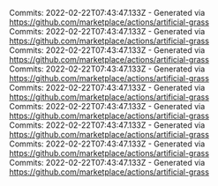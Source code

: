 Commits: 2022-02-22T07:43:47.133Z - Generated via https://github.com/marketplace/actions/artificial-grass
<br>
Commits: 2022-02-22T07:43:47.133Z - Generated via https://github.com/marketplace/actions/artificial-grass
<br>
Commits: 2022-02-22T07:43:47.133Z - Generated via https://github.com/marketplace/actions/artificial-grass
<br>
Commits: 2022-02-22T07:43:47.133Z - Generated via https://github.com/marketplace/actions/artificial-grass
<br>
Commits: 2022-02-22T07:43:47.133Z - Generated via https://github.com/marketplace/actions/artificial-grass
<br>
Commits: 2022-02-22T07:43:47.133Z - Generated via https://github.com/marketplace/actions/artificial-grass
<br>
Commits: 2022-02-22T07:43:47.133Z - Generated via https://github.com/marketplace/actions/artificial-grass
<br>
Commits: 2022-02-22T07:43:47.133Z - Generated via https://github.com/marketplace/actions/artificial-grass
<br>
Commits: 2022-02-22T07:43:47.133Z - Generated via https://github.com/marketplace/actions/artificial-grass
<br>

